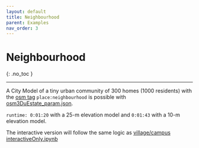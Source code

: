 ```yaml
---
layout: default
title: Neighbourhood
parent: Examples
nav_order: 3
---
```


# Neighbourhood
{: .no_toc }

---

A City Model of a tiny urban community of 300 homes (1000 residents) with the [osm tag](https://wiki.openstreetmap.org/wiki/Tags) `place:neighbourhood` is possible with [osm3DuEstate_param.json](https://github.com/AdrianKriger/osm_LoD1_3DCityModel/blob/main/village_campus/extra/osm3DuEstate_param.json). 

`runtime: 0:01:20` with a 25-m elevation model and `0:01:43` with a 10-m elevation model.  

The interactive version will follow the same logic as [village/campus interactiveOnly.ipynb](https://github.com/AdrianKriger/osm_LoD1_3DCityModel/blob/main/village_campus/interactiveOnly.ipynb)

